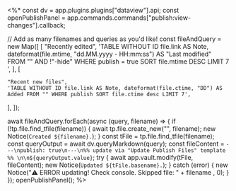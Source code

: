 
<%*
const dv = app.plugins.plugins["dataview"].api;
const openPublishPanel = app.commands.commands["publish:view-changes"].callback;

// Add as many filenames and queries as you'd like!
const fileAndQuery = new Map([
  [
    "Recently edited",
    'TABLE WITHOUT ID file.link AS Note, dateformat(file.mtime, "dd.MM.yyyy - HH:mm:ss") AS "Last modified" FROM "" AND !"-hide" WHERE publish = true SORT file.mtime DESC LIMIT 7 ',
  ],
  [


    "Recent new files",
    'TABLE WITHOUT ID file.link AS Note, dateformat(file.ctime, "DD") AS Added FROM "" WHERE publish SORT file.ctime desc LIMIT 7',
  ],
]);

await fileAndQuery.forEach(async (query, filename) => {
  if (!tp.file.find_tfile(filename)) {
    await tp.file.create_new("", filename);
    new Notice(`Created ${filename}.`);
  }
  const tFile = tp.file.find_tfile(filename);
  const queryOutput = await dv.queryMarkdown(query);
  const fileContent = `---\npublish: true\n---\n%% update via "Update Publish Files" template %% \n\n${queryOutput.value}`;
  try {
    await app.vault.modify(tFile, fileContent);
    new Notice(`Updated ${tFile.basename}.`);
  } catch (error) {
    new Notice("⚠️ ERROR updating! Check console. Skipped file: " + filename , 0);
  }
});
openPublishPanel();
%>
